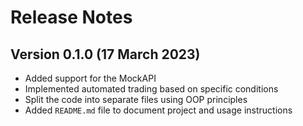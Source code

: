 # Release Notes

## Version 0.1.0 (17 March 2023)

- Added support for the MockAPI
- Implemented automated trading based on specific conditions
- Split the code into separate files using OOP principles
- Added `README.md` file to document project and usage instructions
